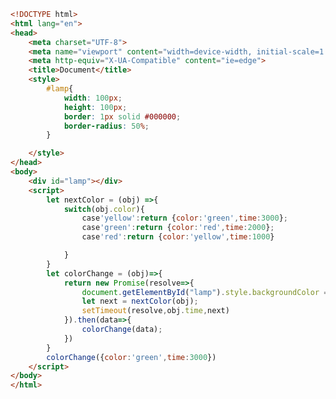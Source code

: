 <!--
 * @Author: your name
 * @Date: 2020-01-22 11:19:40
 * @LastEditTime: 2020-01-22 11:19:49
 * @LastEditors: your name
 * @Description: In User Settings Edit
 * @FilePath: /fe_blog/html/03/README.md
 -->
```html
<!DOCTYPE html>
<html lang="en">
<head>
    <meta charset="UTF-8">
    <meta name="viewport" content="width=device-width, initial-scale=1.0">
    <meta http-equiv="X-UA-Compatible" content="ie=edge">
    <title>Document</title>
    <style>
        #lamp{
            width: 100px;
            height: 100px;
            border: 1px solid #000000;
            border-radius: 50%;
        }

    </style>
</head>
<body>
    <div id="lamp"></div>
    <script>
        let nextColor = (obj) =>{
            switch(obj.color){
                case'yellow':return {color:'green',time:3000};
                case'green':return {color:'red',time:2000};
                case'red':return {color:'yellow',time:1000}

            }
        }
        let colorChange = (obj)=>{
            return new Promise(resolve=>{
                document.getElementById("lamp").style.backgroundColor = obj.color;
                let next = nextColor(obj);
                setTimeout(resolve,obj.time,next)
            }).then(data=>{
                colorChange(data);
            })
        }
        colorChange({color:'green',time:3000})
    </script>
</body>
</html>

```